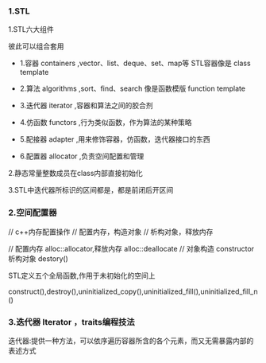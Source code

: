 

### 1.STL

1.STL六大组件

彼此可以组合套用

- 1.容器 containers  ,vector、list、deque、set、map等  STL容器像是 class template

- 2.算法 algorithms  ,sort、find、search      像是函数模版  function template

- 3.迭代器 iterator  ,容器和算法之间的胶合剂

- 4.仿函数 functors  ,行为类似函数，作为算法的某种策略

- 5.配接器 adapter   ,用来修饰容器，仿函数，迭代器接口的东西

- 6.配置器 allocator ,负责空间配置和管理

2.静态常量整数成员在class内部直接初始化


3.STL中迭代器所标识的区间都是，都是前闭后开区间


### 2.空间配置器

// c++内存配置操作
// 配置内存，构造对象
// 析构对象，释放内存

// 配置内存 alloc::allocator,释放内存 alloc::deallocate
// 对象构造 constructor      析构对象 destory()

STL定义五个全局函数,作用于未初始化的空间上

construct(),destroy(),uninitialized_copy(),uninitialized_fill(),uninitialized_fill_n()



### 3.迭代器 Iterator ，traits编程技法

迭代器:提供一种方法，可以依序遍历容器所含的各个元素，而又无需暴露内部的表述方式




